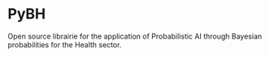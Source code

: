 # PyBH
Open source librairie for the application of Probabilistic AI through Bayesian probabilities for the Health sector.
